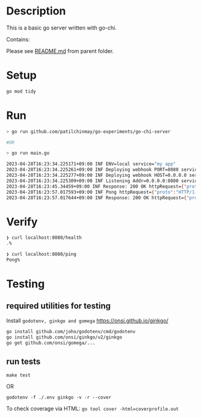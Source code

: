 # Description

This is a basic go server written with go-chi.

Contains:

Please see [README.md](../README.md#toc) from parent folder.

# Setup

```bash
go mod tidy
```

# Run

```bash
> go run github.com/patilchinmay/go-experiments/go-chi-server

#OR

> go run main.go

2023-04-28T16:23:34.225171+09:00 INF ENV=local service="my app"
2023-04-28T16:23:34.225261+09:00 INF Deploying webhook PORT=8080 service="my app"
2023-04-28T16:23:34.225277+09:00 INF Deploying webhook HOST=0.0.0.0 service="my app"
2023-04-28T16:23:34.225309+09:00 INF Listening Addr=0.0.0.0:8080 service="my app"
2023-04-28T16:23:45.34459+09:00 INF Response: 200 OK httpRequest={"proto":"HTTP/1.1","remoteIP":"[::1]:53249","requestID":"FA21110345/DaoW3C4YXS-000001","requestMethod":"GET","requestPath":"/health","requestURL":"http://localhost:8080/health"} httpResponse={"bytes":1,"elapsed":0.020584,"status":200} service="my app"
2023-04-28T16:23:57.017593+09:00 INF Pong httpRequest={"proto":"HTTP/1.1","remoteIP":"[::1]:53251","requestID":"FA21110345/DaoW3C4YXS-000002","requestMethod":"GET","requestPath":"/ping","requestURL":"http://localhost:8080/ping"} service="my app"
2023-04-28T16:23:57.017644+09:00 INF Response: 200 OK httpRequest={"proto":"HTTP/1.1","remoteIP":"[::1]:53251","requestID":"FA21110345/DaoW3C4YXS-000002","requestMethod":"GET","requestPath":"/ping","requestURL":"http://localhost:8080/ping"} httpResponse={"bytes":4,"elapsed":0.0575,"status":200} service="my app"

```

# Verify
```bash
❯ curl localhost:8080/health
.%

❯ curl localhost:8080/ping
Pong%
```

# Testing

## required utilities for testing

Install `godotenv, ginkgo and gomega`
https://onsi.github.io/ginkgo/

```bash
go install github.com/joho/godotenv/cmd/godotenv
go install github.com/onsi/ginkgo/v2/ginkgo
go get github.com/onsi/gomega/...
```

## run tests

`make test`

OR

`godotenv -f ./.env ginkgo -v -r --cover`

To check coverage via HTML: `go tool cover -html=coverprofile.out`
